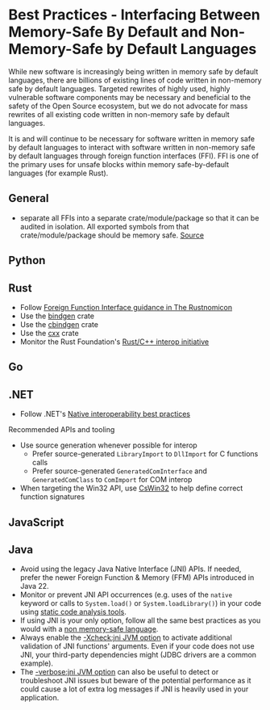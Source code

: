 # Best Practices - Interfacing Between Memory-Safe By Default and Non-Memory-Safe by Default Languages

While new software is increasingly being written in memory safe by default languages, there are billions of existing lines of code written in non-memory safe by default languages. Targeted rewrites of highly used, highly vulnerable software components may be necessary and beneficial to the safety of the Open Source ecosystem, but we do not advocate for mass rewrites of all existing code written in non-memory safe by default languages.

It is and will continue to be necessary for software written in memory safe by default languages to interact with software written in non-memory safe by default languages through foreign function interfaces (FFI). FFI is one of the primary uses for unsafe blocks within memory safe-by-default languages (for example Rust).

## General

* separate all FFIs into a separate crate/module/package so that it can be audited in isolation. All exported symbols from that crate/module/package should be memory safe. [Source](https://github.com/ossf/Memory-Safety/issues/36#issuecomment-2477083785)

## Python

## Rust

* Follow [Foreign Function Interface guidance in The Rustnomicon](https://doc.rust-lang.org/nomicon/ffi.html)
* Use the [bindgen](https://crates.io/crates/bindgen) crate
* Use the [cbindgen](https://crates.io/crates/cbindgen) crate
* Use the [cxx](https://crates.io/crates/cxx) crate
* Monitor the Rust Foundation's [Rust/C++ interop initiative](https://github.com/rustfoundation/interop-initiative)

## Go

## .NET

* Follow .NET's [Native interoperability best practices](https://learn.microsoft.com/dotnet/standard/native-interop/best-practices)

Recommended APIs and tooling
* Use source generation whenever possible for interop
  * Prefer source-generated `LibraryImport` to `DllImport` for C functions calls
  * Prefer source-generated `GeneratedComInterface` and `GeneratedComClass` to `ComImport` for COM interop
* When targeting the Win32 API, use [CsWin32](https://github.com/microsoft/CsWin32) to help define correct function signatures

## JavaScript

## Java

* Avoid using the legacy Java Native Interface (JNI) APIs. If needed, prefer the newer Foreign Function & Memory (FFM) APIs introduced in Java 22.
* Monitor or prevent JNI API occurrences (e.g. uses of the `native` keyword or calls to `System.load()` or `System.loadLibrary()`) in your code using [static code analysis tools](https://www.baeldung.com/tag/static-analysis).
* If using JNI is your only option, follow all the same best practices as you would with a [non memory-safe language](best-practice-non-memory-safe-by-default-languages.md).
* Always enable the [-Xcheck:jni JVM option](https://docs.oracle.com/javase/8/docs/technotes/guides/troubleshoot/clopts002.html#CHDHCBBG) to activate additional validation of JNI functions' arguments. Even if your code does not use JNI, your third-party dependencies might (JDBC drivers are a common example).
* The [-verbose:jni JVM option](https://docs.oracle.com/javase/8/docs/technotes/guides/troubleshoot/clopts002.html#CHDCHGEE) can also be useful to detect or troubleshoot JNI issues but beware of the potential performance as it could cause a lot of extra log messages if JNI is heavily used in your application.
